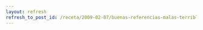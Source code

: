 ```yaml
---
layout: refresh
refresh_to_post_id: /receta/2009-02-07/buenas-referencias-malas-terribles-referencias
---
```

